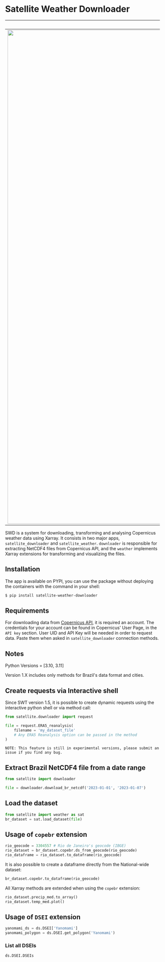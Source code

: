 # Satellite Weather Downloader

| Xarray | Copernicus |
|:-------------------------:|:-------------------------:|
|<img width="1604" alt="Xarray" src="https://external-content.duckduckgo.com/iu/?u=https%3A%2F%2Fxray.readthedocs.io%2Fen%2Fv0.9.0%2F_images%2Fdataset-diagram-logo.png&f=1&nofb=1&ipt=4f24c578ee40cd8ac0634231db6bd24d811fe59658eb2f5f67181f6d720d3f20&ipo=images"> |  <img width="1604" alt="Copernicus" src="https://external-content.duckduckgo.com/iu/?u=https%3A%2F%2Fwww.eea.europa.eu%2Fabout-us%2Fwho%2Fcopernicus-1%2Fcopernicus-logo%2Fimage&f=1&nofb=1&ipt=56337423b2d920fcf9b4e9dee584e497a5345fc73b20775730740f0ca215fb38&ipo=images">|

SWD is a system for downloading, transforming and analysing Copernicus weather data using Xarray. It consists in two major apps, `satellite_downloader` and `satellite_weather`. `downloader` is responsible for extracting NetCDF4 files from Copernicus API, and the `weather` implements Xarray extensions for transforming and visualizing the files.

## Installation
The app is available on PYPI, you can use the package without deploying the containers with the command in your shell:
``` bash
$ pip install satellite-weather-downloader
```

## Requirements
For downloading data from [Copernicus API](https://cds.climate.copernicus.eu/#!/home), it is required an account. The credentials for your account can be found in Copernicus' User Page, in the `API key` section. User UID and API Key will be needed in order to request data. Paste them when asked in `satellite_downloader` connection methods.


## Notes
Python Versions = [3.10, 3.11]

Version 1.X includes only methods for Brazil's data format and cities.

## Create requests via Interactive shell
Since SWT version 1.5, it is possible to create dynamic requests using the interactive
python shell or via method call:
```python
from satellite.downloader import request

file = request.ERA5_reanalysis(
    filename = 'my_dataset_file'
    # Any ERA5 Reanalysis option can be passed in the method
)
```
```
NOTE: This feature is still in experimental versions, please submit an issue if you find any bug.
```

## Extract Brazil NetCDF4 file from a date range
``` python
from satellite import downloader

file = downloader.download_br_netcdf('2023-01-01', '2023-01-07')

```

## Load the dataset
``` python
from satellite import weather as sat
br_dataset = sat.load_dataset(file)

```

## Usage of `copebr` extension
``` python
rio_geocode = 3304557 # Rio de Janeiro's geocode (IBGE)
rio_dataset = br_dataset.copebr.ds_from_geocode(rio_geocode)
rio_dataframe = rio_dataset.to_dataframe(rio_geocode)
```

It is also possible to create a dataframe directly from the National-wide dataset:
``` python
br_dataset.copebr.to_dataframe(rio_geocode)
```

All Xarray methods are extended when using the `copebr` extension:
``` python
rio_dataset.precip_med.to_array()
rio_dataset.temp_med.plot()
```

## Usage of `DSEI` extension
``` python
yanomami_ds = ds.DSEI['Yanomami']
yanomami_polygon = ds.DSEI.get_polygon('Yanomami')
```

### List all DSEIs
``` python
ds.DSEI.DSEIs
```
